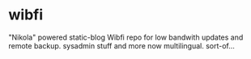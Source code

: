 wibfi
====


"Nikola" powered static-blog
Wibfi repo for low bandwith updates
and remote backup.
sysadmin stuff and more
now multilingual. sort-of...
